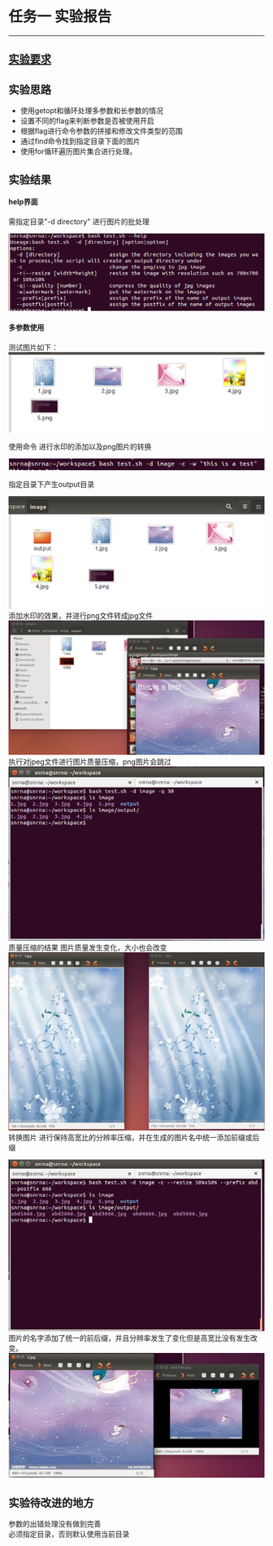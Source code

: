 # 任务一 实验报告  
 
----  
 
## [实验要求](https://sec.cuc.edu.cn/huangwei/course/LinuxSysAdmin/chap0x04.exp.md.html#/2)   
  
## 实验思路   
  
- 使用getopt和循环处理多参数和长参数的情况  
- 设置不同的flag来判断参数是否被使用开启
- 根据flag进行命令参数的拼接和修改文件类型的范围
- 通过find命令找到指定目录下面的图片
- 使用for循环遍历图片集合进行处理。   
  
## 实验结果 

#### help界面  
    
需指定目录"-d directory" 进行图片的批处理  

![help](images/ex1/1.png)
  
#### 多参数使用  
  
测试图片如下：  
![test_image](images/ex1/2.png)  
  
使用命令   进行水印的添加以及png图片的转换

![](images/ex1/3.png)   
  
指定目录下产生output目录 

![](images/ex1/4.png)  
添加水印的效果，并进行png文件转成jpg文件  
![](images/ex1/5.png)   
执行对jpeg文件进行图片质量压缩，png图片会跳过  
![](images/ex1/6.png)  
质量压缩的结果 图片质量发生变化，大小也会改变  
![](images/ex1/7.png)  
转换图片 进行保持高宽比的分辨率压缩，并在生成的图片名中统一添加前缀或后缀  
  
![](images/ex1/8.png)  
图片的名字添加了统一的前后缀，并且分辨率发生了变化但是高宽比没有发生改变。  
![](images/ex1/9.png)   
 
## 实验待改进的地方   
 
参数的出错处理没有做到完善  
必须指定目录，否则默认使用当前目录  
